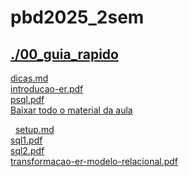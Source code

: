 # pbd2025_2sem <br>
## [./00_guia_rapido](https://github.com/IgorAvilaPereira/pbd2025_2sem/tree/main/./00_guia_rapido) <br>
[dicas.md](https://github.com/IgorAvilaPereira/pbd2025_2sem/blob/main/./00_guia_rapido/dicas.md) <br>
[introducao-er.pdf](https://github.com/IgorAvilaPereira/pbd2025_2sem/blob/main/./00_guia_rapido/introducao-er.pdf) <br>
[psql.pdf](https://github.com/IgorAvilaPereira/pbd2025_2sem/blob/main/./00_guia_rapido/psql.pdf) <br>
[Baixar todo o material da aula](https://download-directory.github.io/?url=http://github.com/IgorAvilaPereira/pbd2025_2sem/tree/main/00_guia_rapido)

&nbsp;
[setup.md](https://github.com/IgorAvilaPereira/pbd2025_2sem/blob/main/./00_guia_rapido/setup.md) <br>
[sql1.pdf](https://github.com/IgorAvilaPereira/pbd2025_2sem/blob/main/./00_guia_rapido/sql1.pdf) <br>
[sql2.pdf](https://github.com/IgorAvilaPereira/pbd2025_2sem/blob/main/./00_guia_rapido/sql2.pdf) <br>
[transformacao-er-modelo-relacional.pdf](https://github.com/IgorAvilaPereira/pbd2025_2sem/blob/main/./00_guia_rapido/transformacao-er-modelo-relacional.pdf) <br>
